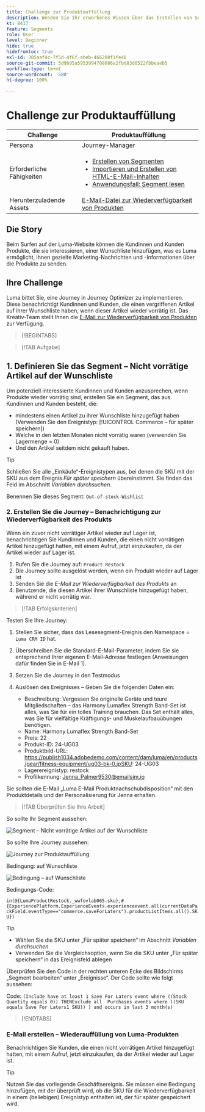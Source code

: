 ```yaml
---
title: Challenge zur Produktauffüllung
description: Wenden Sie Ihr erworbenes Wissen über das Erstellen von Segmenten an und testen Sie Ihre Fähigkeiten.
kt: 8417
feature: Segments
role: User
level: Beginner
hide: true
hidefromtoc: true
exl-id: 305aaf4c-7f5d-4f6f-abeb-466208f1fe48
source-git-commit: 5d9b95a5953994708686a2fbd83d0522fbbeaeb5
workflow-type: tm+mt
source-wordcount: '580'
ht-degree: 100%

---
```


# Challenge zur Produktauffüllung

| Challenge | Produktauffüllung |
|---|---|
| Persona | Journey-Manager |
| Erforderliche Fähigkeiten | <ul><li>[Erstellen von Segmenten](https://experienceleague.adobe.com/docs/journey-optimizer-learn/tutorials/profiles-segments-subscriptions/create-segments.html?lang=de)</li><li> [Importieren und Erstellen von HTML-E-Mail-Inhalten](https://experienceleague.adobe.com/docs/journey-optimizer-learn/tutorials/email-channel/import-and-author-html-email-content.html?lang=de)</li><li>[Anwendungsfall: Segment lesen](https://experienceleague.adobe.com/docs/journey-optimizer-learn/tutorials/create-journeys/use-case-read-segment.html?lang=de)</li> |
| Herunterzuladende Assets | [E-Mail-Datei zur Wiederverfügbarkeit von Produkten](/help/challenges/assets/email-assets/ProductRestockEmail.html.zip) |

## Die Story

Beim Surfen auf der Luma-Website können die Kundinnen und Kunden Produkte, die sie interessieren, einer Wunschliste hinzufügen, was es Luma ermöglicht, ihnen gezielte Marketing-Nachrichten und -Informationen über die Produkte zu senden.

## Ihre Challenge

Luma bittet Sie, eine Journey in Journey Optimizer zu implementieren. Diese benachrichtigt Kundinnen und Kunden, die einen vergriffenen Artikel auf ihrer Wunschliste haben, wenn dieser Artikel wieder vorrätig ist. Das Kreativ-Team stellt Ihnen die [E-Mail zur Wiederverfügbarkeit von Produkten](/help/challenges/assets/email-assets/ProductRestockEmail.html.zip) zur Verfügung.

>[!BEGINTABS]

>[!TAB Aufgabe]

## 1. Definieren Sie das Segment – Nicht vorrätige Artikel auf der Wunschliste

Um potenziell interessierte Kundinnen und Kunden anzusprechen, wenn Produkte wieder vorrätig sind, erstellen Sie ein Segment, das aus Kundinnen und Kunden besteht, die:

* mindestens einen Artikel zu ihrer Wunschliste hinzugefügt haben (Verwenden Sie den Ereignistyp: [!UICONTROL Commerce – für später speichern])
* Welche in den letzten Monaten nicht vorrätig waren (verwenden Sie Lagermenge = 0)
* Und den Artikel seitdem nicht gekauft haben.

>[!TIP]
>Schließen Sie alle „Einkäufe“-Ereignistypen aus, bei denen die SKU mit der SKU aus dem Ereignis *Für später speichern* übereinstimmt. Sie finden das Feld im Abschnitt *Variablen durchsuchen*.

Benennen Sie dieses Segment: `Out-of-stock-Wishlist`


### 2. Erstellen Sie die Journey – Benachrichtigung zur Wiederverfügbarkeit des Produkts

Wenn ein zuvor nicht vorrätiger Artikel wieder auf Lager ist, benachrichtigen Sie Kundinnen und Kunden, die einen nicht vorrätigen Artikel hinzugefügt hatten, mit einem Aufruf, jetzt einzukaufen, da der Artikel wieder auf Lager ist.

1. Rufen Sie die Journey auf: `Product Restock`
2. Die Journey sollte ausgelöst werden, wenn ein Produkt wieder auf Lager ist
3. Senden Sie die *E-Mail zur Wiederverfügbarkeit des Produkts* an
4. Benutzende, die diesen Artikel ihrer Wunschliste hinzugefügt haben, während er nicht vorrätig war.

>[!TAB Erfolgskriterien]

Testen Sie Ihre Journey:

1. Stellen Sie sicher, dass das Lesesegment-Ereignis den Namespace = `Luma CRM ID` hat.
1. Überschreiben Sie die Standard-E-Mail-Parameter, indem Sie sie entsprechend Ihrer eigenen E-Mail-Adresse festlegen (Anweisungen dafür finden Sie in E-Mail 1).
1. Setzen Sie die Journey in den Testmodus
1. Auslösen des Ereignisses – Geben Sie die folgenden Daten ein:

   * Beschreibung: Vergessen Sie originelle Geräte und teure Mitgliedschaften – das Harmony Lumaflex Strength Band-Set ist alles, was Sie für ein tolles Training brauchen. Das Set enthält alles, was Sie für vielfältige Kräftigungs- und Muskelaufbauübungen benötigen.
   * Name: Harmony Lumaflex Strength Band-Set
   * Preis: 22
   * Produkt-ID: 24-UG03
   * Produktbild-URL: https://publish1034.adobedemo.com/content/dam/luma/en/products/gear/fitness-equipment/ug03-bk-0.jpSKU: 24-UG03
   * Lagerereignistyp: restock
   * Profilkennung: Jenna_Palmer9530@emailsim.io

Sie sollten die E-Mail „Luma E-Mail Produktnachschubdisposition“ mit den Produktdetails und der Personalisierung für Jenna erhalten.

>[!TAB Überprüfen Sie Ihre Arbeit]

So sollte Ihr Segment aussehen:

![Segment – Nicht vorrätige Artikel auf der Wunschliste](/help/challenges/assets/C1-S2.png)


So sollte Ihre Journey aussehen:

![Journey zur Produktauffüllung](/help/challenges/assets/c3-j3-journey.png)

Bedingung: auf Wunschliste

![Bedingung – auf Wunschliste](/help/challenges/assets/c3-j3-condition.png)

Bedingungs-Code:

```in(@{LumaProductRestock._wwfovlab065.sku},#{ExperiencePlatform.ExperienceEvents.experienceevent.all(currentDataPackField.eventType=="commerce.saveForLaters").productListItems.all().SKU})```


>[!TIP]
> * Wählen Sie die SKU unter „Für später speichern“ im Abschnitt *Variablen durchsuchen*
> * Verwenden Sie die Vergleichsoption, wenn Sie die SKU unter „Für später speichern“ in das Ereignisfeld ablegen


Überprüfen Sie den Code in der rechten unteren Ecke des Bildschirms „Segment bearbeiten“ unter „Ereignisse“. Der Code sollte wie folgt aussehen:

Code:
```(Include have at least 1 Save For Laters event where ((Stock Quantity equals 0)) THENExclude all  Purchases events where ((SKU equals Save For Laters1 SKU)) ) and occurs in last 3 month(s)```

>[!ENDTABS]

### E-Mail erstellen – Wiederauffüllung von Luma-Produkten

Benachrichtigen Sie Kunden, die einen nicht vorrätigen Artikel hinzugefügt hatten, mit einem Aufruf, jetzt einzukaufen, da der Artikel wieder auf Lager ist.



>[!TIP]
>
> Nutzen Sie das vorliegende Geschäftsereignis. Sie müssen eine Bedingung hinzufügen, mit der überprüft wird, ob die SKU für die Wiederverfügbarkeit in einem (beliebigen) Ereignistyp enthalten ist, der für später gespeichert wird.




